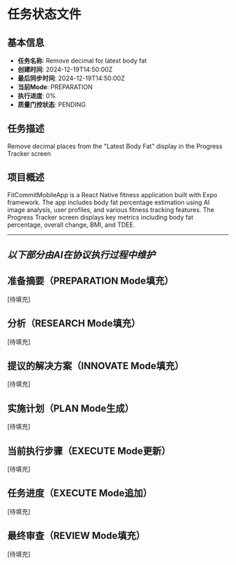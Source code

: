 # 任务状态文件

## 基本信息
- **任务名称**: Remove decimal for latest body fat
- **创建时间**: 2024-12-19T14:50:00Z
- **最后同步时间**: 2024-12-19T14:50:00Z
- **当前Mode**: PREPARATION
- **执行进度**: 0%
- **质量门控状态**: PENDING

## 任务描述
Remove decimal places from the "Latest Body Fat" display in the Progress Tracker screen

## 项目概述
FitCommitMobileApp is a React Native fitness application built with Expo framework. The app includes body fat percentage estimation using AI image analysis, user profiles, and various fitness tracking features. The Progress Tracker screen displays key metrics including body fat percentage, overall change, BMI, and TDEE.

---
*以下部分由AI在协议执行过程中维护*
---

## 准备摘要（PREPARATION Mode填充）
[待填充]

## 分析（RESEARCH Mode填充）
[待填充]

## 提议的解决方案（INNOVATE Mode填充）
[待填充]

## 实施计划（PLAN Mode生成）
[待填充]

## 当前执行步骤（EXECUTE Mode更新）
[待填充]

## 任务进度（EXECUTE Mode追加）
[待填充]

## 最终审查（REVIEW Mode填充）
[待填充]
